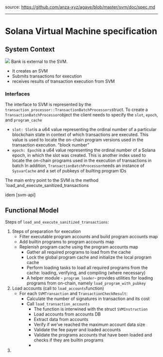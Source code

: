 source: https://github.com/anza-xyz/agave/blob/master/svm/doc/spec.md

---
# Solana Virtual  Machine specification
## System Context
![](Pasted%20image%2020250802012027.png)
Bank is external to  the SVM.
- It creates an SVM
- Submits transactions for execution
- receives results of transaction execution from SVM

### Interfaces
The interface to SVM is represented by the `transaction_processor::TransactionBatchProcessors`struct. 
To create a `TransactionBatchProcessor`object the client needs to specify the `slot`, `epoch`, and `program_cache`
- `slot: Slot`is a u64 value representing the ordinal number of a particular blockchain state in context of which transactions are executed. This value is used to locate the on-chain program versions used in the transaction execution. "block number"
- `epoch: Epoch`is a u64 value representing the ordinal number of a Solana epoch, in which the slot was created. This is another index used to locate the on-chain programs used in the execution of transactions in batch
In addition, `TransactionBatchProcessor`needs an instance of `SysvarCache` and a set of pubkeys of builting program IDs

The main entry point to the SVM is the method `load_and_execute_sanitized_transactions

idem [svm-api]

## Functional Model
Steps of `load_and_execute_sanitized_transactions`:
1. Steps of preparation for execution
	- Filter executable program accounts and build program accounts map
	- Add builtin programs to program accounts map
	- Replenish program cache using the program accounts map
		- Gather all required programs to load from the cache
		- Lock the global program cache and initialize the local program cache
		- Perform loading tasks to load all required programs from the cache: loading, verifying, and compiling (where necessary)
		- A helper module - `program_loader`- provides utilities for loading programs from on-chain, namely `load_program_with_pubkey`
2. Load accounts (call to `load_accounts`function)
	- For each `SVMTransaction` and `TransactionCheckResult`:
		- Calculate the number of signatures in transaction and its cost
		- Call `load_transaction_accounts`
			- The function is interwined with the struct `SVMInstruction`
			- Load accounts from accounts DB
			- Extract data from accounts
			- Verify if we've reached the maximum  account  data size
			- Validate the fee payer and loaded accounts
			- Validate the programs accounts that have been loaded and checks if they are builtin programs
			- 
3. 

